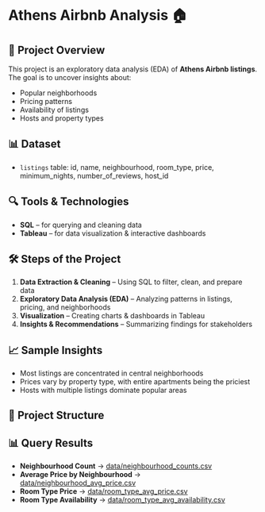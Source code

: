 # Athens Airbnb Analysis 🏠

## 📌 Project Overview
This project is an exploratory data analysis (EDA) of **Athens Airbnb listings**.  
The goal is to uncover insights about:
- Popular neighborhoods  
- Pricing patterns  
- Availability of listings  
- Hosts and property types  

## 📊 Dataset
- `listings` table: id, name, neighbourhood, room_type, price, minimum_nights, number_of_reviews, host_id

## 🔍 Tools & Technologies
- **SQL** – for querying and cleaning data
- **Tableau** – for data visualization & interactive dashboards

## 🛠️ Steps of the Project
1. **Data Extraction & Cleaning** – Using SQL to filter, clean, and prepare data
2. **Exploratory Data Analysis (EDA)** – Analyzing patterns in listings, pricing, and neighborhoods
3. **Visualization** – Creating charts & dashboards in Tableau
4. **Insights & Recommendations** – Summarizing findings for stakeholders

## 📈 Sample Insights
- Most listings are concentrated in central neighborhoods  
- Prices vary by property type, with entire apartments being the priciest  
- Hosts with multiple listings dominate popular areas  

## 📂 Project Structure

## 📊 Query Results

- **Neighbourhood Count** → [data/neighbourhood_counts.csv](data/neighbourhood_counts.csv)
- **Average Price by Neighbourhood** → [data/neighbourhood_avg_price.csv](data/neighbourhood_avg_price.csv)
- **Room Type Price** → [data/room_type_avg_price.csv](data/room_type_avg_price.csv)
- **Room Type Availability** → [data/room_type_avg_availability.csv](data/room_type_avg_availability.csv)
